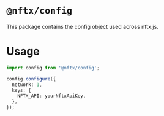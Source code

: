 # `@nftx/config`

This package contains the config object used across nftx.js.

# Usage

```ts
import config from '@nftx/config';

config.configure({
  network: 1,
  keys: {
    NFTX_API: yourNftxApiKey,
  },
});
```
